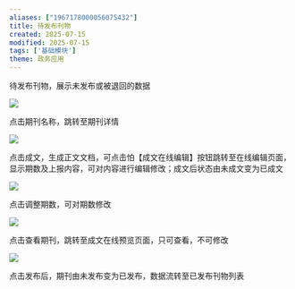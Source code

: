 ```yaml
---
aliases: ["1967178000056075432"]
title: 待发布刊物
created: 2025-07-15
modified: 2025-07-15
tags: ['基础模块']
theme: 政务应用
---
```


待发布刊物，展示未发布或被退回的数据

![](https://myhelpdoc.oss-cn-heyuan.aliyuncs.com/mdimages/a739cbc19d7c368c234e3862ea0c60e9.jpg)

点击期刊名称，跳转至期刊详情

![](https://myhelpdoc.oss-cn-heyuan.aliyuncs.com/mdimages/3378f45259d9af248a2f97273fc09dad.jpg)

点击成文，生成正文文档，可点击怕【成文在线编辑】按钮跳转至在线编辑页面，显示期数及上报内容，可对内容进行编辑修改；成文后状态由未成文变为已成文

![](https://myhelpdoc.oss-cn-heyuan.aliyuncs.com/mdimages/76a3bf44d2ca058c909c623cf33c6bf4.jpg)

点击调整期数，可对期数修改

![](https://myhelpdoc.oss-cn-heyuan.aliyuncs.com/mdimages/c6c067be0f9ce200dcec59acb853a2cf.jpg)

点击查看期刊，跳转至成文在线预览页面，只可查看，不可修改

![](https://myhelpdoc.oss-cn-heyuan.aliyuncs.com/mdimages/ba977380808e971a5e1c9d1954397c2d.jpg)

点击发布后，期刊由未发布变为已发布，数据流转至已发布刊物列表

